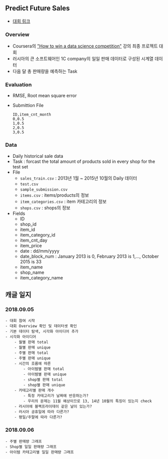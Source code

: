 ## Predict Future Sales
- [대회 링크](https://www.kaggle.com/c/competitive-data-science-predict-future-sales/)

### Overview
- Coursera의 ["How to win a data science competition"](https://www.coursera.org/learn/competitive-data-science/home/welcome) 강의 최종 프로젝트 대회
- 러시아의 큰 소프트웨어인 1C company의 일일 판매 데이터로 구성된 시계열 데이터
- 다음 달 총 판매량을 예측하는 Task


### Evaluation
- RMSE, Root mean square error
- Submittion File

	```
	ID,item_cnt_month
	0,0.5
	1,0.5
	2,0.5
	3,0.5
	```
	
### Data
- Daily historical sale data
- Task : forcast the total amount of products sold in every shop for the test set	
- File 
	- ```sales_train.csv``` : 2013년 1월 ~ 2015년 10월의 Daily 데이터
	- ```test.csv``` 
	- ```sample_submission.csv``` 
	- ```items.csv``` : items/products의 정보
	- ```item_categories.csv``` : item 카테고리의 정보
	- ```shops.csv``` : shops의 정보
- Fields
	- ID
	- shop\_id
	- item\_id
	- item\_category\_id
	- item\_cnt\_day
	- item\_price
	- date : dd/mm/yyyy
	- date\_block\_num : January 2013 is 0, February 2013 is 1,..., October 2015 is 33
	- item_name
	- shop_name
	- item_category\_name


## 캐글 일지
### 2018.09.05
```
- 대회 참여 시작
- 대회 Overview 확인 및 데이터셋 확인 	
- 기본 데이터 탐색, 시각화 아이디어 추가
- 시각화 아이디어
    - 월별 판매 total
    - 월별 판매 unique
    - 주별 판매 total
    - 주별 판매 unique
    - 시간의 흐름에 따른
        - 아이템별 판매 total
        - 아이템별 판매 unique
        - shop별 판매 total
        - shop별 판매 unique
    - 카테고리별 판매 개수
        - 특정 카테고리가 날짜에 반응하는가?
        - 우리의 문제는 11월 예상이므로 13, 14년 10월의 특징이 있는지 check
    - 러시아에 블랙프라이데이 같은 날이 있는가?
    - 러시아 공휴일에 따라 다른가?
    - 평일/주말에 따라 다른가?
```

### 2018.09.06
```
- 주별 판매량 그래프
- Shop별 일일 판매량 그래프
- 아이템 카테고리별 일일 판매량 그래프 
```    